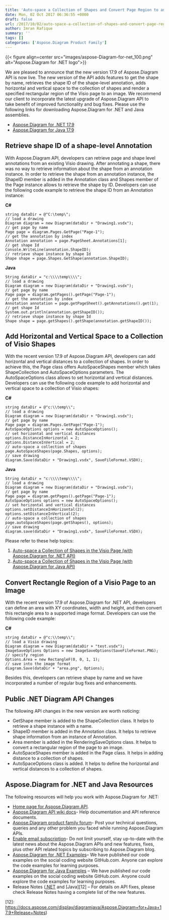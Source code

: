 ```yaml
---
title: 'Auto-space a Collection of Shapes and Convert Page Region to an Image using C# and Java'
date: Mon, 02 Oct 2017 06:36:55 +0000
draft: false
url: /2017/10/02/auto-space-a-collection-of-shapes-and-convert-page-region-to-an-image-with-aspose.diagram-17.9/
author: Imran Rafique
summary: ''
tags: []
categories: ['Aspose.Diagram Product Family']
---
```




{{< figure align=center src="images/aspose-Diagram-for-net_100.png" alt="Aspose.Diagram for .NET logo">}}


We are pleased to announce that the new version 17.9 of Aspose.Diagram API is now live. The new version of the API adds features to get the shape by name, retrieves the shape ID of the shape-level annotation, adds horizontal and vertical space to the collection of shapes and render a specified rectangular region of the Visio page to an image. We recommend our client to incorporate the latest upgrade of Aspose.Diagram API to take benefit of improved functionality and bug fixes. Please use the following links for downloading Aspose.Diagram for .NET and Java assemblies.

*   [Aspose.Diagram for .NET 17.9][1]
*   [Aspose.Diagram for Java 17.9][2]

## Retrieve shape ID of a shape-level Annotation

With Aspose.Diagram API, developers can retrieve page and shape level annotations from an existing Visio drawing. After annotating a shape, there was no way to retrieve information about the shape from an annotation instance. In order to retrieve the shape from an annotation instance, the ShapeID member is added in the Annotation class and Shapes member of the Page instance allows to retrieve the shape by ID. Developers can use the following code example to retrieve the shape ID from an Annotation instance:

**C#**

```
string dataDir = @"C:\temp\";
// load a drawing
Diagram diagram = new Diagram(dataDir + "Drawing1.vsdx");
// get page by name
Page page = diagram.Pages.GetPage("Page-1");
// get the annotation by index
Annotation annotation = page.PageSheet.Annotations[1];
// get shape Id
Console.WriteLine(annotation.ShapeID);
// retrieve shape instance by shape Id
Shape shape = page.Shapes.GetShape(annotation.ShapeID);
```

**Java**

```
String dataDir = "c:\\\\temp\\\\";
// load a drawing
Diagram diagram = new Diagram(dataDir + "Drawing1.vsdx");
// get page by name
Page page = diagram.getPages().getPage("Page-1");
// get the annotation by index
Annotation annotation = page.getPageSheet().getAnnotations().get(1);
// get shape Id
System.out.println(annotation.getShapeID());
// retrieve shape instance by shape Id
Shape shape = page.getShapes().getShape(annotation.getShapeID());
```

## Add Horizontal and Vertical Space to a Collection of Visio Shapes

With the recent version 17.9 of Aspose.Diagram API, developers can add horizontal and vertical distances to a collection of shapes. In order to achieve this, the Page class offers AutoSpaceShapes member which takes ShapeCollection and AutoSpaceOptions parameters. The AutoSpaceOptions class allows to set horizontal and vertical distances. Developers can use the following code example to add horizontal and vertical space to a collection of Visio shapes:

**C#**

```
string dataDir = @"c:\\temp\\";
// load a drawing
Diagram diagram = new Diagram(dataDir + "Drawing1.vsdx");
// get page by name
Page page = diagram.Pages.GetPage("Page-1");
AutoSpaceOptions options = new AutoSpaceOptions();
// set horizontal and vertical distances
options.DistanceInHorizontal = 2;
options.DistanceInVertical = 2;
// auto-space a collection of shapes
page.AutoSpaceShapes(page.Shapes, options);
// save drawing
diagram.Save(dataDir + "Drawing1.vsdx", SaveFileFormat.VSDX);
```

**Java**

```
String dataDir = "c:\\\\temp\\\\";
// load a drawing
Diagram diagram = new Diagram(dataDir + "Drawing1.vsdx");
// get page by name
Page page = diagram.getPages().getPage("Page-1");
AutoSpaceOptions options = new AutoSpaceOptions();
// set horizontal and vertical distances
options.setDistanceInHorizontal(2);
options.setDistanceInVertical(2);
// auto-space a collection of shapes
page.autoSpaceShapes(page.getShapes(), options);
// save drawing
diagram.save(dataDir + "Drawing1.vsdx", SaveFileFormat.VSDX);
```

Please refer to these help topics:

1.  [Auto-space a Collection of Shapes in the Visio Page (with Aspose.Diagram for .NET API)][3]
2.  [Auto-space a Collection of Shapes in the Visio Page (with Aspose.Diagram for Java API)][4]

## Convert Rectangle Region of a Visio Page to an Image

With the recent version 17.9 of Aspose.Diagram for .NET API, developers can define an area with XY coordinates, width and height, and then convert this rectangle area to a supported image format. Developers can use the following code example:

**C#**

```
string dataDir = @"c:\\temp\\";
// load a Visio drawing
Diagram diagram = new Diagram(dataDir + "test.vsdx");
ImageSaveOptions Options = new ImageSaveOptions(SaveFileFormat.PNG);
// specify region
Options.Area = new RectangleF(0, 0, 1, 1);
// save into the image format
diagram.Save(dataDir + "area.png", Options);
```

Besides this, developers can retrieve shape by name and we have incorporated a number of regular bug fixes and enhancements.

## Public .NET Diagram API Changes

The following API changes in the new version are worth noticing:

*   GetShape member is added to the ShapeCollection class. It helps to retrieve a shape instance with a name.
*   ShapeID member is added in the Annotation class. It helps to retrieve shape information from an instance of Annotation.
*   Area member is added in the RenderingSaveOptions class. It helps to convert a rectangular region of the page to an image.
*   AutoSpaceShapes member is added in the Page class. It helps in adding distance to a collection of shapes.
*   AutoSpaceOptions class is added. It helps to define the horizontal and vertical distances to a collection of shapes.

## Aspose.Diagram for .NET and Java Resources

The following resources will help you work with Aspose.Diagram for .NET:

*   [Home page for Aspose.Diagram API][5].
*   [Aspose.Diagram API wiki docs][6]\- Help documentation and API reference documents.
*   [Aspose.Diagram product family forum][7]\- Post your technical questions, queries and any other problem you faced while running Aspose.Diagram APIs.
*   [Enable email subscription][8]\- Do not limit yourself, stay up-to-date with the latest news about the Aspose.Diagram APIs and new features, fixes, plus other API related topics by subscribing to Aspose.Diagram blog.
*   [Aspose.Diagram for .NET Examples][9]– We have published our code examples on the social coding website GitHub.com. Anyone can explore the code examples for learning purposes.
*   [Aspose.Diagram for Java Examples][10] – We have published our code examples on the social coding website GitHub.com. Anyone could explore the code examples for learning purposes.
*   Release Notes ([.NET][11] and [Java][12] – For details on API fixes, please check Release Notes having a complete list of the new features.




[1]: https://downloads.aspose.com/diagram/net/new-releases/aspose.diagram-for-.net-17.9/
[2]: https://downloads.aspose.com/diagram/java/new-releases/aspose.diagram-for-java-17.9/
[3]: https://docs.aspose.com/display/diagramnet/Auto-space+a+Collection+of+Shapes+in+the+Visio+Page
[4]: https://docs.aspose.com/display/diagramjava/Auto-space+a+Collection+of+Shapes+in+the+Visio+Page
[5]: http://www.aspose.com/products/diagram
[6]: https://docs.aspose.com/display/diagramproductfamily/Home
[7]: https://forum.aspose.com/c/diagram
[8]: https://blog.aspose.com/category/aspose-products/aspose-diagram-product-family/
[9]: https://github.com/asposediagram/Aspose_diagram_NET
[10]: https://github.com/asposediagram/Aspose_Diagram_Java
[11]: https://docs.aspose.com/display/diagramnet/Aspose.Diagram+for+.NET+17.9+Release+Notes
[12]: https://docs.aspose.com/display/diagramjava/Aspose.Diagram+for+Java+17.9+Release+Notes)





